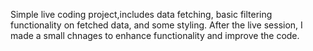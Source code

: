 Simple live coding project,includes data fetching, basic filtering functionality on fetched data, and some styling.
After the live session, I made a small chnages to enhance functionality and improve the code.
